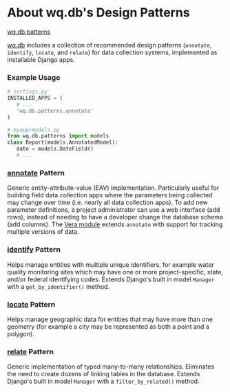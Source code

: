 About wq.db's Design Patterns
===============

[wq.db.patterns]

[wq.db] includes a collection of recommended design patterns (`annotate`, `identify`, `locate`, and `relate`) for data collection systems, implemented as installable Django apps.

### Example Usage

```python
# settings.py
INSTALLED_APPS = (
   # ...
   'wq.db.patterns.annotate'
)

# myapp/models.py
from wq.db.patterns import models
class Report(models.AnnotatedModel):
   date = models.DateField()
   # ...
```

### [annotate] Pattern
Generic entity-attribute-value (EAV) implementation.  Particularly useful for building field data collection apps where the parameters being collected may change over time (i.e. nearly all data collection apps).  To add new parameter definitions, a project administrator can use a web interface (add rows), instead of needing to have a developer change the database schema (add columns).  The [Vera module] extends `annotate` with support for tracking multiple versions of data.

### [identify] Pattern
Helps manage entities with multiple unique identifiers, for example water quality monitoring sites which may have one or more project-specific, state, and/or federal identifying codes.  Extends Django's built in model `Manager` with a `get_by_identifier()` method.

### [locate] Pattern
Helps manage geographic data for entities that may have more than one geometry (for example a city may be represented as both a point and a polygon).

### [relate] Pattern
Generic implementation of typed many-to-many relationships.  Eliminates the need to create dozens of linking tables in the database.  Extends Django's built in model `Manager` with a `filter_by_related()` method.

[wq.db.patterns]: https://github.com/wq/wq.db/blob/master/patterns
[wq.db]: http://wq.io/wq.db
[Vera module]: http://wq.io/vera
[annotate]: http://wq.io/docs/annotate
[identify]: http://wq.io/docs/identify
[locate]: http://wq.io/docs/locate
[relate]: http://wq.io/docs/relate
[files]: http://wq.io/docs/files
